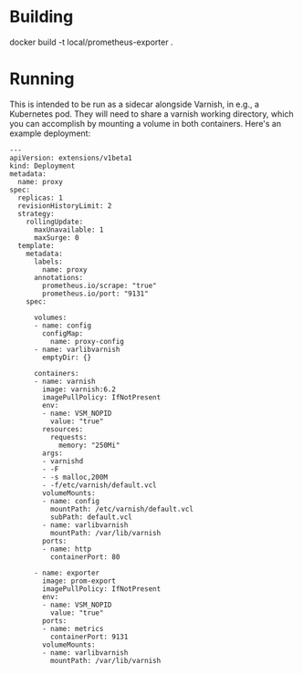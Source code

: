 # Building

docker build -t local/prometheus-exporter .

# Running

This is intended to be run as a sidecar alongside Varnish, in e.g., a
Kubernetes pod. They will need to share a varnish working directory,
which you can accomplish by mounting a volume in both
containers. Here's an example deployment:

```
---
apiVersion: extensions/v1beta1
kind: Deployment
metadata:
  name: proxy
spec:
  replicas: 1
  revisionHistoryLimit: 2
  strategy:
    rollingUpdate:
      maxUnavailable: 1
      maxSurge: 0
  template:
    metadata:
      labels:
        name: proxy
      annotations:
        prometheus.io/scrape: "true"
        prometheus.io/port: "9131"
    spec:

      volumes:
      - name: config
        configMap:
          name: proxy-config
      - name: varlibvarnish
        emptyDir: {}

      containers:
      - name: varnish
        image: varnish:6.2
        imagePullPolicy: IfNotPresent
        env:
        - name: VSM_NOPID
          value: "true"
        resources:
          requests:
            memory: "250Mi"
        args:
        - varnishd
        - -F
        - -s malloc,200M
        - -f/etc/varnish/default.vcl
        volumeMounts:
        - name: config
          mountPath: /etc/varnish/default.vcl
          subPath: default.vcl
        - name: varlibvarnish
          mountPath: /var/lib/varnish
        ports:
        - name: http
          containerPort: 80

      - name: exporter
        image: prom-export
        imagePullPolicy: IfNotPresent
        env:
        - name: VSM_NOPID
          value: "true"
        ports:
        - name: metrics
          containerPort: 9131
        volumeMounts:
        - name: varlibvarnish
          mountPath: /var/lib/varnish
```
